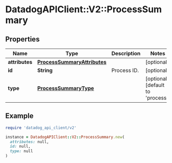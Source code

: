 # DatadogAPIClient::V2::ProcessSummary

## Properties

| Name           | Type                                                        | Description | Notes                                    |
| -------------- | ----------------------------------------------------------- | ----------- | ---------------------------------------- |
| **attributes** | [**ProcessSummaryAttributes**](ProcessSummaryAttributes.md) |             | [optional]                               |
| **id**         | **String**                                                  | Process ID. | [optional]                               |
| **type**       | [**ProcessSummaryType**](ProcessSummaryType.md)             |             | [optional][default to &#39;process&#39;] |

## Example

```ruby
require 'datadog_api_client/v2'

instance = DatadogAPIClient::V2::ProcessSummary.new(
  attributes: null,
  id: null,
  type: null
)
```
